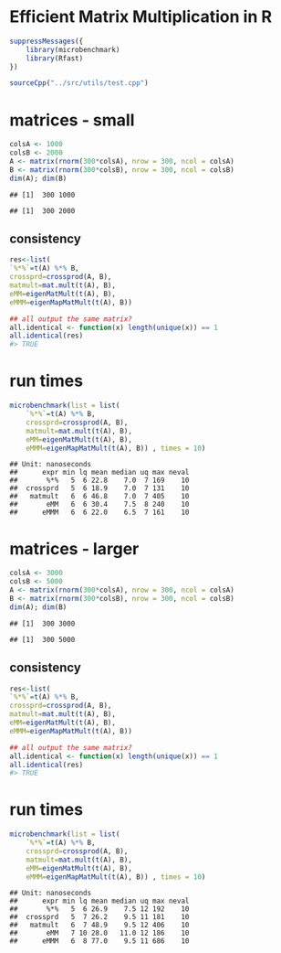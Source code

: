 Efficient Matrix Multiplication in R
================

``` r
suppressMessages({
    library(microbenchmark)
    library(Rfast)
})
```

``` r
sourceCpp("../src/utils/test.cpp")
```

# matrices - small

``` r
colsA <- 1000
colsB <- 2000
A <- matrix(rnorm(300*colsA), nrow = 300, ncol = colsA)
B <- matrix(rnorm(300*colsB), nrow = 300, ncol = colsB)
dim(A); dim(B)
```

    ## [1]  300 1000

    ## [1]  300 2000

## consistency

``` r
res<-list(
`%*%`=t(A) %*% B,
crossprd=crossprod(A, B),
matmult=mat.mult(t(A), B),
eMM=eigenMatMult(t(A), B),
eMMM=eigenMapMatMult(t(A), B))

## all output the same matrix?
all.identical <- function(x) length(unique(x)) == 1
all.identical(res)
#> TRUE
```

# run times

``` r
microbenchmark(list = list(
    `%*%`=t(A) %*% B,
    crossprd=crossprod(A, B),
    matmult=mat.mult(t(A), B),
    eMM=eigenMatMult(t(A), B),
    eMMM=eigenMapMatMult(t(A), B)) , times = 10)
```

    ## Unit: nanoseconds
    ##      expr min lq mean median uq max neval
    ##       %*%   5  6 22.8    7.0  7 169    10
    ##  crossprd   5  6 18.9    7.0  7 131    10
    ##   matmult   6  6 46.8    7.0  7 405    10
    ##       eMM   6  6 30.4    7.5  8 240    10
    ##      eMMM   6  6 22.0    6.5  7 161    10

# matrices - larger

``` r
colsA <- 3000
colsB <- 5000
A <- matrix(rnorm(300*colsA), nrow = 300, ncol = colsA)
B <- matrix(rnorm(300*colsB), nrow = 300, ncol = colsB)
dim(A); dim(B)
```

    ## [1]  300 3000

    ## [1]  300 5000

## consistency

``` r
res<-list(
`%*%`=t(A) %*% B,
crossprd=crossprod(A, B),
matmult=mat.mult(t(A), B),
eMM=eigenMatMult(t(A), B),
eMMM=eigenMapMatMult(t(A), B))

## all output the same matrix?
all.identical <- function(x) length(unique(x)) == 1
all.identical(res)
#> TRUE
```

# run times

``` r
microbenchmark(list = list(
    `%*%`=t(A) %*% B,
    crossprd=crossprod(A, B),
    matmult=mat.mult(t(A), B),
    eMM=eigenMatMult(t(A), B),
    eMMM=eigenMapMatMult(t(A), B)) , times = 10)
```

    ## Unit: nanoseconds
    ##      expr min lq mean median uq max neval
    ##       %*%   5  6 26.9    7.5 12 192    10
    ##  crossprd   5  7 26.2    9.5 11 181    10
    ##   matmult   6  7 48.9    9.5 12 406    10
    ##       eMM   7 10 28.0   11.0 12 186    10
    ##      eMMM   6  8 77.0    9.5 11 686    10
